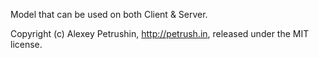Model that can be used on both Client & Server.

Copyright (c) Alexey Petrushin, http://petrush.in, released under the MIT license.